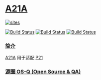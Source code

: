 ﻿# [A21A](https://github.com/OS-Q/A21A)

[![sites](http://182.61.61.133/link/resources/OSQ.png)](http://www.OS-Q.com)

[![Build Status](https://github.com/OS-Q/A21A/workflows/build/badge.svg)](https://github.com/OS-Q/A21A/actions/workflows/build.yml)
[![Build Status](https://github.com/OS-Q/A21A/workflows/nightly/badge.svg)](https://github.com/OS-Q/A21A/actions/workflows/nightly.yml)
[![Build Status](https://github.com/OS-Q/A21A/workflows/release/badge.svg)](https://github.com/OS-Q/A21A/actions/workflows/release.yml)

### [简介](https://github.com/OS-Q/A21A/wiki)

[A21A](https://github.com/OS-Q/A21A) 用于适配 [P21](https://github.com/OS-Q/P21)

### [源圈 OS-Q (Open Source & QA) ](http://www.OS-Q.com)
